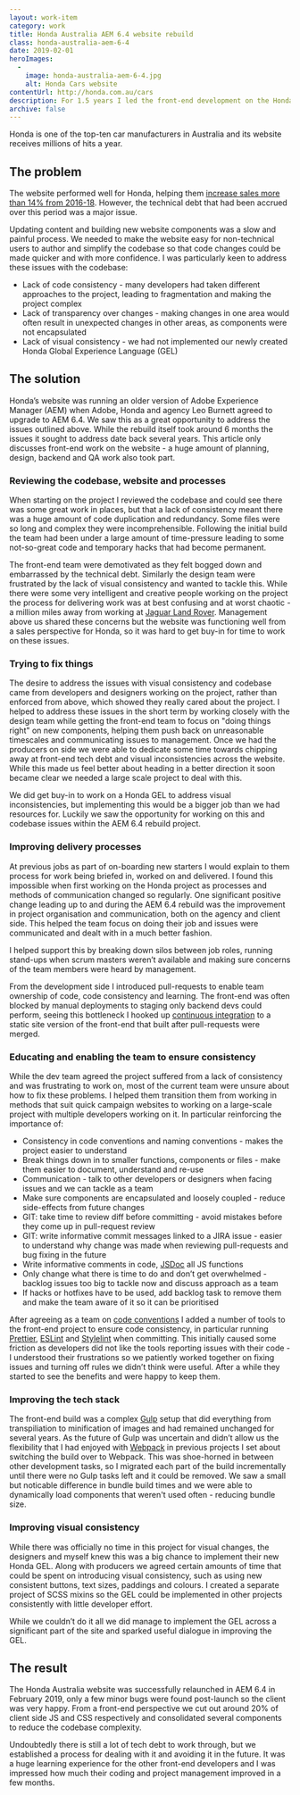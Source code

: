 ```yaml
---
layout: work-item
category: work
title: Honda Australia AEM 6.4 website rebuild
class: honda-australia-aem-6-4
date: 2019-02-01
heroImages:
  - 
    image: honda-australia-aem-6-4.jpg
    alt: Honda Cars website
contentUrl: http://honda.com.au/cars
description: For 1.5 years I led the front-end development on the Honda Australia Cars website, whilst working at Leo Burnett Melbourne.
archive: false
---
```


Honda is one of the top-ten car manufacturers in Australia and its website receives millions of hits a year.

## The problem

The website performed well for Honda, helping them [increase sales more than 14% from 2016-18](https://www.honda.com.au/media-centre/2018/1/honda-australia-records-best-annual-sales-result-since-2008.html). However, the technical debt that had been accrued over this period was a major issue. 

<div data-pullquote="Building new components for the website was a slow, painful process"></div>

Updating content and building new website components was a slow and painful process. We needed to make the website easy for non-technical users to author and simplify the codebase so that code changes could be made quicker and with more confidence. I was particularly keen to address these issues with the codebase:

- Lack of code consistency - many developers had taken different approaches to the project, leading to fragmentation and making the project complex
- Lack of transparency over changes - making changes in one area would often result in unexpected changes in other areas, as components were not encapsulated
- Lack of visual consistency - we had not implemented our newly created Honda Global Experience Language (GEL)

## The solution

Honda’s website was running an older version of Adobe Experience Manager (AEM) when Adobe, Honda and agency Leo Burnett agreed to upgrade to AEM 6.4. We saw this as a great opportunity to address the issues outlined above. While the rebuild itself took around 6 months the issues it sought to address date back several years. This article only discusses front-end work on the website - a huge amount of planning, design, backend and QA work also took part.

### Reviewing the codebase, website and processes

<p data-pullquote="The website was functioning well; it was hard to get buy-in to work on issues">When starting on the project I reviewed the codebase and could see there was some great work in places, but that a lack of consistency meant there was a huge amount of code duplication and redundancy. Some files were so long and complex they were incomprehensible. Following the initial build the team had been under a large amount of time-pressure leading to some not-so-great code and temporary hacks that had become permanent.</p>

The front-end team were demotivated as they felt bogged down and embarrassed by the technical debt. Similarly the design team were frustrated by the lack of visual consistency and wanted to tackle this. While there were some very intelligent and creative people working on the project the process for delivering work was at best confusing and at worst chaotic - a million miles away from working at [Jaguar Land Rover](/work/land-rover-visual-identity-refresh/). Management above us shared these concerns but the website was functioning well from a sales perspective for Honda, so it was hard to get buy-in for time to work on these issues.

### Trying to fix things

The desire to address the issues with visual consistency and codebase came from developers and designers working on the project, rather than enforced from above, which showed they really cared about the project. I helped to address these issues in the short term by working closely with the design team while getting the front-end team to focus on "doing things right" on new components, helping them push back on unreasonable timescales and communicating issues to management. Once we had the producers on side we were able to dedicate some time towards chipping away at front-end tech debt and visual inconsistencies across the website. While this made us feel better about heading in a better direction it soon became clear we needed a large scale project to deal with this.

We did get buy-in to work on a Honda GEL to address visual inconsistencies, but implementing this would be a bigger job than we had resources for. Luckily we saw the opportunity for working on this and codebase issues within the AEM 6.4 rebuild project.

### Improving delivery processes

<p data-pullquote="I helped by breaking down silos and making sure concerns of the team were heard">At previous jobs as part of on-boarding new starters I would explain to them process for work being briefed in, worked on and delivered. I found this impossible when first working on the Honda project as processes and methods of communication changed so regularly. One significant positive change leading up to and during the AEM 6.4 rebuild was the improvement in project organisation and communication, both on the agency and client side. This helped the team focus on doing their job and issues were communicated and dealt with in a much better fashion.</p>

 I helped support this by breaking down silos between job roles, running stand-ups when scrum masters weren’t available and making sure concerns of the team members were heard by management.

From the development side I introduced pull-requests to enable team ownership of code, code consistency and learning. The front-end was often blocked by manual deployments to staging only backend devs could perform, seeing this bottleneck I hooked up [continuous integration](/words/continuous-deployment-to-s3-with-bitbucket-pipelines/) to a static site version of the front-end that built after pull-requests were merged.

### Educating and enabling the team to ensure consistency

While the dev team agreed the project suffered from a lack of consistency and was frustrating to work on, most of the current team were unsure about how to fix these problems. I helped them transition them from working in methods that suit quick campaign websites to working on a large-scale project with multiple developers working on it. In particular reinforcing the importance of:

- Consistency in code conventions and naming conventions - makes the project easier to understand
- Break things down in to smaller functions, components or files - make them easier to document, understand and re-use
- Communication - talk to other developers or designers when facing issues and we can tackle as a team
- Make sure components are encapsulated and loosely coupled - reduce side-effects from future changes
- GIT: take time to review diff before committing - avoid mistakes before they come up in pull-request review
- GIT: write informative commit messages linked to a JIRA issue - easier to understand why change was made when reviewing pull-requests and bug fixing in the future
- Write informative comments in code, [JSDoc](https://github.com/jsdoc/jsdoc) all JS functions
- Only change what there is time to do and don’t get overwhelmed - backlog issues too big to tackle now and discuss approach as a team
- If hacks or hotfixes have to be used, add backlog task to remove them and make the team aware of it so it can be prioritised

After agreeing as a team on [code conventions](https://github.com/leo-burnett-melbourne/coding-standards) I added a number of tools to the front-end project to ensure code consistency, in particular running [Prettier](https://github.com/prettier/prettier), [ESLint](https://github.com/eslint/eslint) and [Stylelint](https://github.com/stylelint/stylelint) when committing. This initially caused some friction as developers did not like the tools reporting issues with their code - I understood their frustrations so we patiently worked together on fixing issues and turning off rules we didn’t think were useful. After a while they started to see the benefits and were happy to keep them.

### Improving the tech stack

The front-end build was a complex [Gulp](https://github.com/gulpjs/gulp) setup that did everything from transpiliation to minification of images and had remained unchanged for several years. As the future of Gulp was uncertain and didn’t allow us the flexibility that I had enjoyed with [Webpack](https://github.com/webpack/webpack) in previous projects I set about switching the build over to Webpack. This was shoe-horned in between other development tasks, so I migrated each part of the build incrementally until there were no Gulp tasks left and it could be removed. We saw a small but noticable difference in bundle build times and we were able to dynamically load components that weren't used often - reducing bundle size.

### Improving visual consistency

While there was officially no time in this project for visual changes, the designers and myself knew this was a big chance to implement their new Honda GEL. Along with producers we agreed certain amounts of time that could be spent on introducing visual consistency, such as using new consistent buttons, text sizes, paddings and colours. I created a separate project of SCSS mixins so the GEL could be implemented in other projects consistently with little developer effort.

While we couldn’t do it all we did manage to implement the GEL across a significant part of the site and sparked useful dialogue in improving the GEL.

## The result

<p data-pullquote="We cut out around 20% of client side JS and CSS">The Honda Australia website was successfully relaunched in AEM 6.4 in February 2019, only a few minor bugs were found post-launch so the client was very happy. From a front-end perspective we cut out around 20% of client side JS and CSS respectively and consolidated several components to reduce the codebase complexity.</p>

 Undoubtedly there is still a lot of tech debt to work through, but we established a process for dealing with it and avoiding it in the future. It was a huge learning experience for the other front-end developers and I was impressed how much their coding and project management improved in a few months.
